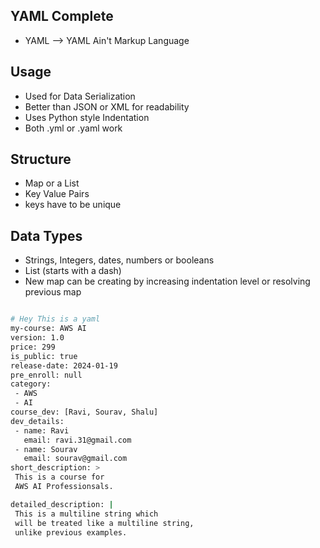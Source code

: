 ## YAML Complete

* YAML --> YAML Ain't Markup Language

## Usage
* Used for Data Serialization
* Better than JSON or XML for readability
* Uses Python style Indentation
* Both .yml or .yaml work

## Structure
* Map or a  List
* Key Value Pairs
* keys have to be unique

## Data Types
* Strings, Integers, dates, numbers or booleans
* List (starts with a dash)
* New map can be creating by increasing indentation level or resolving previous map


```sh

# Hey This is a yaml
my-course: AWS AI 
version: 1.0
price: 299
is_public: true
release-date: 2024-01-19
pre_enroll: null
category:
 - AWS
 - AI
course_dev: [Ravi, Sourav, Shalu]
dev_details:
 - name: Ravi
   email: ravi.31@gmail.com
 - name: Sourav
   email: sourav@gmail.com
short_description: >
 This is a course for 
 AWS AI Professionsals.

detailed_description: |
 This is a multiline string which 
 will be treated like a multiline string, 
 unlike previous examples.


```